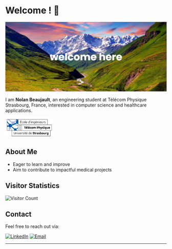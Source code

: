 # Welcome ! 👋

![Banner](banner.png)

I am **Nolan Beaujault**, an engineering student at Télécom Physique Strasbourg, France, interested in computer science and healthcare applications.

<a href="https://www.telecom-physique.fr/">
    <img src="TPS.png" alt="Télécom Physique Strasbourg Logo" width="150">
</a>

## About Me

- Eager to learn and improve
- Aim to contribute to impactful medical projects
  
## Visitor Statistics

![Visitor Count](https://komarev.com/ghpvc/?username=NolanBeaujault&color=blue)

## Contact

Feel free to reach out via:

[![LinkedIn](https://img.shields.io/badge/LinkedIn-0077B5?style=for-the-badge&logo=linkedin&logoColor=white)](https://www.linkedin.com/in/nolan-beaujault/)
[![Email](https://img.shields.io/badge/Email-D14836?style=for-the-badge&logo=gmail&logoColor=white)](mailto:beaujaultnolan@gmail.com)

---
